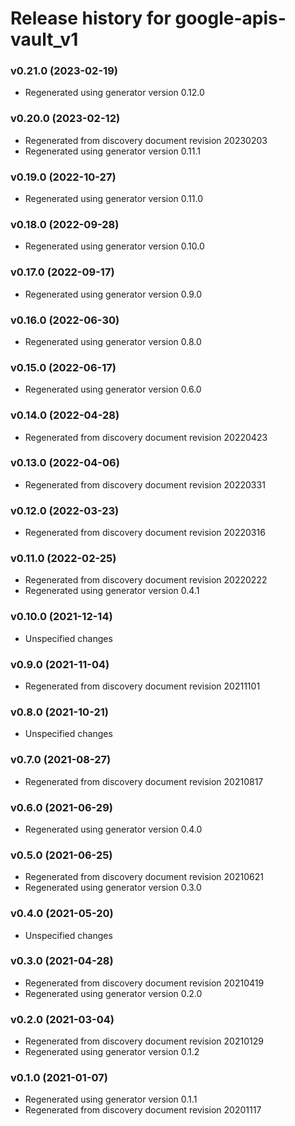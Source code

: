 # Release history for google-apis-vault_v1

### v0.21.0 (2023-02-19)

* Regenerated using generator version 0.12.0

### v0.20.0 (2023-02-12)

* Regenerated from discovery document revision 20230203
* Regenerated using generator version 0.11.1

### v0.19.0 (2022-10-27)

* Regenerated using generator version 0.11.0

### v0.18.0 (2022-09-28)

* Regenerated using generator version 0.10.0

### v0.17.0 (2022-09-17)

* Regenerated using generator version 0.9.0

### v0.16.0 (2022-06-30)

* Regenerated using generator version 0.8.0

### v0.15.0 (2022-06-17)

* Regenerated using generator version 0.6.0

### v0.14.0 (2022-04-28)

* Regenerated from discovery document revision 20220423

### v0.13.0 (2022-04-06)

* Regenerated from discovery document revision 20220331

### v0.12.0 (2022-03-23)

* Regenerated from discovery document revision 20220316

### v0.11.0 (2022-02-25)

* Regenerated from discovery document revision 20220222
* Regenerated using generator version 0.4.1

### v0.10.0 (2021-12-14)

* Unspecified changes

### v0.9.0 (2021-11-04)

* Regenerated from discovery document revision 20211101

### v0.8.0 (2021-10-21)

* Unspecified changes

### v0.7.0 (2021-08-27)

* Regenerated from discovery document revision 20210817

### v0.6.0 (2021-06-29)

* Regenerated using generator version 0.4.0

### v0.5.0 (2021-06-25)

* Regenerated from discovery document revision 20210621
* Regenerated using generator version 0.3.0

### v0.4.0 (2021-05-20)

* Unspecified changes

### v0.3.0 (2021-04-28)

* Regenerated from discovery document revision 20210419
* Regenerated using generator version 0.2.0

### v0.2.0 (2021-03-04)

* Regenerated from discovery document revision 20210129
* Regenerated using generator version 0.1.2

### v0.1.0 (2021-01-07)

* Regenerated using generator version 0.1.1
* Regenerated from discovery document revision 20201117

